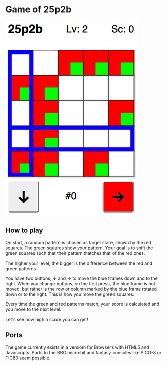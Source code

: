 # Game of 25p2b

![Screenshot](25p2b.jpg)

## How to play

On start, a random pattern is chosen as target state, shown by the red squares.
  The green squares show <em>your</em> pattern. Your goal is to shift the green squares such
  that their pattern matches that of the red ones.

The higher your level, the bigger is the difference between the red and green
  patterns.

You have two buttons, &darr; and &rarr; to move the blue frames down and to the right.
  When you change buttons, on the first press, the blue frame is not moved, but rather
  is the row or column marked by the blue frame rotated down or to the right.
  This is how you move the green squares.

Every time the green and red patterns match, your score is calculated and you
  move to the next level.

Let's see how high a score you can get!

## Ports

The game currently exists in a versiom for Browsers with HTML5 and Javascripts.
Ports to the BBC micro:bit and fantasy consoles like PICO-8 or TIC80 seem possible.  
